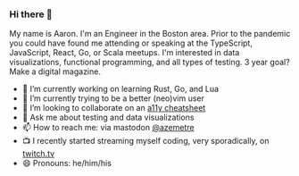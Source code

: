 ### Hi there 👋

My name is Aaron. I'm an Engineer in the Boston area. Prior to the pandemic you could have found me attending or speaking at the TypeScript, JavaScript, React, Go, or Scala meetups. I'm interested in data visualizations, functional programming, and all types of testing. 3 year goal? Make a digital magazine.

- 🔭 I’m currently working on learning Rust, Go, and Lua
- 🌱 I’m currently trying to be a better (neo)vim user
- 👯 I’m looking to collaborate on an [a11y cheatsheet](https://github.com/azemetre/web-a11y-cheatsheet)
- 💬 Ask me about testing and data visualizations
- 📫 How to reach me: via mastodon [@azemetre](https://fosstodon.org/@azemetre)
- 📺 I recently started streaming myself coding, very sporadically, on [twitch.tv](https://www.twitch.tv/azemetre)
- 😄 Pronouns: he/him/his
